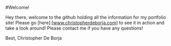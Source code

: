 #Welcome!

Hey there, welcome to the github holding all the information for my portfolio site! Please go [here]:[www.christopherdeborja.com] to see it in action and take a look around! Please contact me if you have any questions!

Best,
Christopher De Borja
